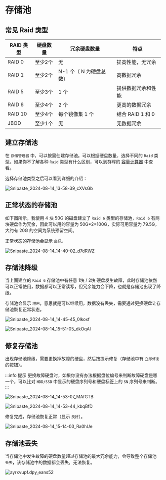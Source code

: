 # 存储池

## 常见 Raid 类型

| RAID 类型 | 硬盘数量 | 冗余硬盘数量      | 特点         |
|---------|------|-------------|------------|
| RAID 0  | 至少2个 | 无           | 提高性能，无冗余   |
| RAID 1  | 至少2个 | N-1 个（ N 为硬盘总数）          | 高数据冗余      |
| RAID 5  | 至少3个 | 1 个          | 提供数据冗余和性能  |
| RAID 6  | 至少4个 | 2 个          | 更高的数据冗余    |
| RAID 10 | 至少4个 | 每个镜像集 1 个     | 结合 RAID 1 和 0 |
| JBOD    | 至少1个 | 无           | 无数据冗余      |

## 建立存储池

在 `存储管理器` 中，可以按需创建存储池。可以根据硬盘数量，选择不同的 `Raid` 类型。如果你不了解各种 `Raid` 类型有什么区别，可以到群晖的 [容量计算器](https://www.synology.cn/zh-cn/support/RAID_calculator) 中查看。

选择存储池类型之后可以看到详细的介绍：

![Snipaste_2024-08-14_13-58-39_cXVsGb](https://img-1255332810.cos.ap-chengdu.myqcloud.com/Snipaste_2024-08-14_13-58-39_cXVsGb.png)

## 正常状态的存储池

如下图所示，我使用 4 块 50G 的磁盘建立了 `Raid 6` 类型的存储池，`Raid 6` 有两块硬盘作为冗余，因此可以用的容量为 50G*2=100G，实际可用容量为 79.5G，大约有 20G 的空间为系统预留空间。

正常状态的存储池会显示 `良好`。

![Snipaste_2024-08-14_14-40-02_d7dRWZ](https://img-1255332810.cos.ap-chengdu.myqcloud.com/Snipaste_2024-08-14_14-40-02_d7dRWZ.png)

## 存储池降级

当上面建立的 `Raid 6` 存储池中有任意 1块 / 2块 硬盘发生故障，此时存储池依然可以正常使用，数据都可以正常读写，但冗余能力会下降，也就是存储池出现了降级。

存储池会显示 `堪用`，意思就是可以继续用，数据没有丢失，需要通过更换硬盘让存储池恢复正常状态。

![Snipaste_2024-08-14_14-45-45_0Ikoxf](https://img-1255332810.cos.ap-chengdu.myqcloud.com/Snipaste_2024-08-14_14-45-45_0Ikoxf.png)

![Snipaste_2024-08-14_15-51-05_dkOqAl](https://img-1255332810.cos.ap-chengdu.myqcloud.com/Snipaste_2024-08-14_15-51-05_dkOqAl.png)

## 修复存储池

出现存储池降级，需要更换掉故障的硬盘，然后按提示修复（存储池中有 `立即修复` 的按钮）。

:::info 提示
更换故障硬盘时，如果你没有办法根据盘位编号来判断故障硬盘是哪一个，可以比对 `HDD/SSD` 中显示的硬盘序列号和硬盘标签上的 `SN` 序列号来判断。
:::

![Snipaste_2024-08-14_14-53-07_MAfGTB](https://img-1255332810.cos.ap-chengdu.myqcloud.com/Snipaste_2024-08-14_14-53-07_MAfGTB.png)

![Snipaste_2024-08-14_14-53-44_kbqBfD](https://img-1255332810.cos.ap-chengdu.myqcloud.com/Snipaste_2024-08-14_14-53-44_kbqBfD.png)

修复完成，存储池恢复正常（显示 `良好`）。

![Snipaste_2024-08-14_15-14-03_Ra0hUe](https://img-1255332810.cos.ap-chengdu.myqcloud.com/Snipaste_2024-08-14_15-14-03_Ra0hUe.png)

## 存储池丢失

当存储池中发生故障的硬盘数量超过存储池的最大冗余能力，会导致整个存储池 `丢失`，该存储池中的数据都会丢失，无法恢复。

![ayrxvupf.dpy_eans52](https://img-1255332810.cos.ap-chengdu.myqcloud.com/ayrxvupf.dpy_eans52.png)